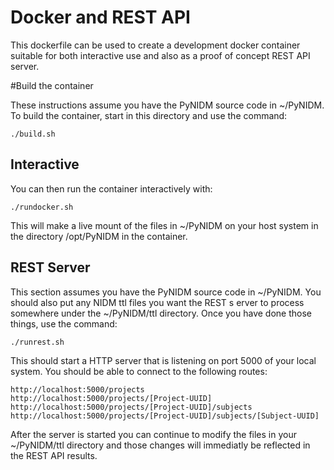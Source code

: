 # Docker and REST API

This dockerfile can be used to create a development docker container suitable for both
interactive use and also as a proof of concept REST API server. 

#Build the container

These instructions assume you have the PyNIDM source code in ~/PyNIDM.
To build the container, start in this directory and use the command:

```
./build.sh
```
 
## Interactive

You can then run the container interactively with:
```
./rundocker.sh
```

This will make a live mount of the files in ~/PyNIDM on your host system
in the directory /opt/PyNIDM in the container.

## REST Server

This section assumes you have the PyNIDM source code in ~/PyNIDM. You should
also put any NIDM ttl files you want the REST s     erver to process somewhere under the 
~/PyNIDM/ttl directory.  Once you have done those things, use the command:
```
./runrest.sh
```

This should start a HTTP server that is listening on port 5000 of your 
local system.  You should be able to connect to the following routes:
```
http://localhost:5000/projects
http://localhost:5000/projects/[Project-UUID]
http://localhost:5000/projects/[Project-UUID]/subjects
http://localhost:5000/projects/[Project-UUID]/subjects/[Subject-UUID]
```

After the server is started you can continue to modify the files in your
~/PyNIDM/ttl directory and those changes will immediatly be reflected in the 
REST API results.
